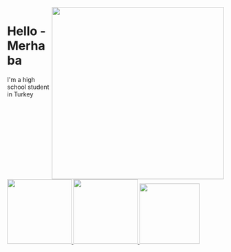 <a href="https://github.com/relaxewdy?tab=repositories">
  <img align="right" src="https://github-readme-stats.vercel.app/api?username=yusufklncc&show_icons=true&hide_border=true&hide_rank=true&card_width=100" width="400px" />
</a>

# Hello - Merhaba

I'm a high school student in Turkey

<a href="https://t.me/yusufklncc">
  <img src="https://img.shields.io/badge/-@yusufklncc-2CA5E0?logo=Telegram&logoColor=blue" width="150"/> </a>
<a href="https://www.youtube.com/c/yusufklncc">
  <img src="https://img.shields.io/badge/-@yusufklncc-lightgrey?logo=YouTube&logoColor=red" width="150"/> </a>
<a href="https://www.paypal.com/paypalme/sevenpay">
  <img src="https://img.shields.io/badge/-@sevenpay-2CA5E0?logo=PayPal&logoColor=red" width="140"/> </a>  
